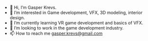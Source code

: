 - 👋 Hi, I’m Gasper Krevs.
- 👀 I’m interested in Game development, VFX, 3D modeling, interior design.
- 🌱 I’m currently learning VR game development and basics of VFX.
- 💞️ I’m looking to work in the game development industry.
- 📫 How to reach me gasper.krevs@gmail.com

<!---
Krevs321/Krevs321 is a ✨ special ✨ repository because its `README.md` (this file) appears on your GitHub profile.
You can click the Preview link to take a look at your changes.
--->
